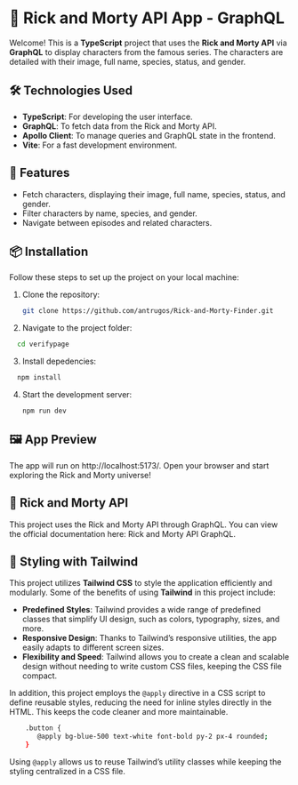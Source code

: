 # 🚀 Rick and Morty API App - GraphQL

Welcome! This is a **TypeScript** project that uses the **Rick and Morty API** via **GraphQL** to display characters from the famous series. The characters are detailed with their image, full name, species, status, and gender.

## 🛠️ Technologies Used

- **TypeScript**: For developing the user interface.
- **GraphQL**: To fetch data from the Rick and Morty API.
- **Apollo Client**: To manage queries and GraphQL state in the frontend.
- **Vite**: For a fast development environment.

## 🚀 Features

- Fetch characters, displaying their image, full name, species, status, and gender.
- Filter characters by name, species, and gender.
- Navigate between episodes and related characters.

## 📦 Installation

Follow these steps to set up the project on your local machine:

1. Clone the repository:

   ```bash
   git clone https://github.com/antrugos/Rick-and-Morty-Finder.git
   ```
2. Navigate to the project folder:

 ```bash
   cd verifypage
```

3. Install depedencies:

 ```bash
   npm install
```

4. Start the development server:

   ```bash
   npm run dev
   ```

## 🖼️ App Preview

The app will run on http://localhost:5173/. Open your browser and start exploring the Rick and Morty universe!

## 🤖 Rick and Morty API

This project uses the Rick and Morty API through GraphQL. You can view the official documentation here: Rick and Morty API GraphQL.

## 🎯 Styling with Tailwind

This project utilizes **Tailwind CSS** to style the application efficiently and modularly. Some of the benefits of using **Tailwind** in this project include:

- **Predefined Styles**: Tailwind provides a wide range of predefined classes that simplify UI design, such as colors, typography, sizes, and more.
- **Responsive Design**: Thanks to Tailwind’s responsive utilities, the app easily adapts to different screen sizes.
- **Flexibility and Speed**: Tailwind allows you to create a clean and scalable design without needing to write custom CSS files, keeping the CSS file compact.

In addition, this project employs the `@apply` directive in a CSS script to define reusable styles, reducing the need for inline styles directly in the HTML. This keeps the code cleaner and more maintainable.

```bash
    .button {
       @apply bg-blue-500 text-white font-bold py-2 px-4 rounded;
    }
```

Using `@apply` allows us to reuse Tailwind’s utility classes while keeping the styling centralized in a CSS file.